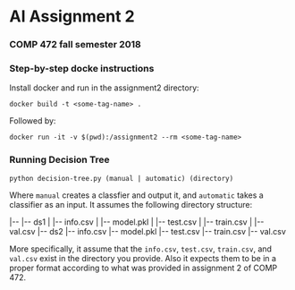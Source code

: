 # AI Assignment 2
### COMP 472 fall semester 2018

### Step-by-step docke instructions

Install docker and run in the assignment2 directory:

`docker build -t <some-tag-name> .`

Followed by:

`docker run -it -v $(pwd):/assignment2 --rm <some-tag-name>`

### Running Decision Tree

`python decision-tree.py (manual | automatic) (directory)`

Where `manual` creates a classfier and output it, and `automatic` takes a classifier as an input.
It assumes the following directory structure:

|--<Root of project>
|-- ds1
|  |-- info.csv
|  |-- model.pkl
|  |-- test.csv
|  |-- train.csv
|  |-- val.csv
|-- ds2
   |-- info.csv
   |-- model.pkl
   |-- test.csv
   |-- train.csv
   |-- val.csv

More specifically, it assume that the `info.csv`, `test.csv`, `train.csv`, and `val.csv` exist in the directory you provide.
Also it expects them to be in a proper format according to what was provided in assignment 2 of COMP 472.